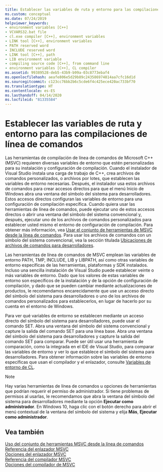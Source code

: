 ```yaml
---
title: Establecer las variables de ruta y entorno para las compilaciones de línea de comandos
ms.custom: conceptual
ms.date: 07/24/2019
helpviewer_keywords:
- environment variables [C++]
- VCVARS32.bat file
- cl.exe compiler [C++], environment variables
- LINK tool [C++], environment variables
- PATH reserved word
- INCLUDE reserved word
- LINK tool [C++], path
- LIB environment variable
- compiling source code [C++], from command line
- environment variables [C++], CL compiler
ms.assetid: 99389528-deb5-43b9-b99a-03c8773ebaf4
ms.openlocfilehash: aeafe806e5d29b89c243586974814aa7cfc16d1d
ms.sourcegitcommit: c123cc76bb2b6c5cde6f4c425ece420ac733bf70
ms.translationtype: HT
ms.contentlocale: es-ES
ms.lasthandoff: 04/14/2020
ms.locfileid: "81335584"
---
```

# <a name="set-the-path-and-environment-variables-for-command-line-builds"></a>Establecer las variables de ruta y entorno para las compilaciones de línea de comandos

Las herramientas de compilación de línea de comandos de Microsoft C++ (MSVC) requieren diversas variables de entorno que estén personalizadas para su instalación y configuración de compilación. Cuando el instalador de Visual Studio instala una carga de trabajo de C++, crea archivos de comandos personalizados, o archivos por lotes, que establecen las variables de entorno necesarias. Después, el instalador usa estos archivos de comandos para crear accesos directos para que el menú Inicio de Windows abra una ventana del símbolo del sistema para desarrolladores. Estos accesos directos configuran las variables de entorno para una configuración de compilación específica. Cuando quiera usar las herramientas de línea de comandos, puede ejecutar uno de estos accesos directos o abrir una ventana del símbolo del sistema convencional y, después, ejecutar uno de los archivos de comandos personalizados para establecer usted mismo el entorno de configuración de compilación. Para obtener más información, vea [Usar el conjunto de herramientas de MSVC desde la línea de comandos](building-on-the-command-line.md). Para usar los archivos de comandos con un símbolo del sistema convencional, vea la sección titulada [Ubicaciones de archivos de comandos para desarrolladores](building-on-the-command-line.md#developer_command_file_locations).

Las herramientas de línea de comandos de MSVC emplean las variables de entorno PATH, TMP, INCLUDE, LIB y LIBPATH, así como otras variables de entorno específicas de las herramientas, plataformas y SDK instalados. Incluso una sencilla instalación de Visual Studio puede establecer veinte o más variables de entorno. Dado que los valores de estas variables de entorno son específicos de la instalación y de la opción de configuración de compilación, y dado que se pueden cambiar mediante actualizaciones de productos, le recomendamos encarecidamente que use un acceso directo del símbolo del sistema para desarrolladores o uno de los archivos de comandos personalizados para establecerlos, en lugar de hacerlo por su cuenta en el entorno de Windows.

Para ver qué variables de entorno se establecen mediante un acceso directo del símbolo del sistema para desarrolladores, puede usar el comando SET. Abra una ventana del símbolo del sistema convencional y capture la salida del comando SET para una línea base. Abra una ventana del símbolo del sistema para desarrolladores y capture la salida del comando SET para comparar. Puede ser útil usar una herramienta de comparación, como la integrada en el IDE de Visual Studio, para comparar las variables de entorno y ver lo que establece el símbolo del sistema para desarrolladores. Para obtener información sobre las variables de entorno específicas que usan el compilador y el enlazador, consulte [Variables de entorno de CL](reference/cl-environment-variables.md).

> [!NOTE]
> Hay varias herramientas de línea de comandos u opciones de herramientas que podrían requerir el permiso de administrador. Si tiene problemas de permisos al usarlas, le recomendamos que abra la ventana del símbolo del sistema para desarrolladores mediante la opción **Ejecutar como administrador**. En Windows 10, haga clic con el botón derecho para abrir el menú contextual de la ventana del símbolo del sistema y elija **Más**, **Ejecutar como administrador**.

## <a name="see-also"></a>Vea también

[Uso del conjunto de herramientas MSVC desde la línea de comandos](building-on-the-command-line.md)<br/>
[Referencia del enlazador MSVC](reference/linking.md)<br/>
[Opciones del enlazador MSVC](reference/linker-options.md)<br/>
[Referencia del compilador MSVC](reference/compiling-a-c-cpp-program.md)<br/>
[Opciones del compilador de MSVC](reference/compiler-options.md)
